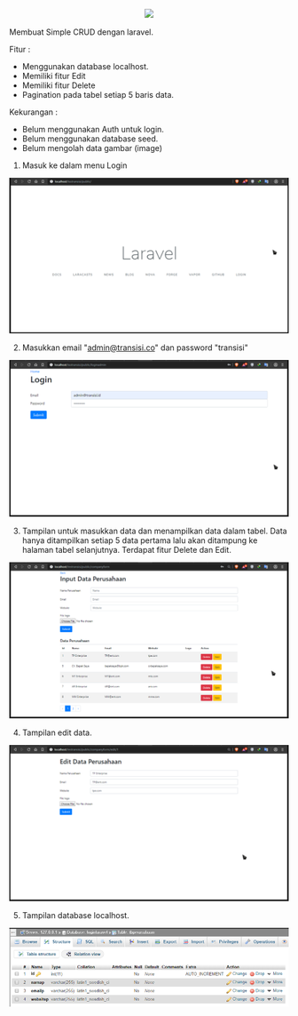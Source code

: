 <p align="center"><img src="https://res.cloudinary.com/dtfbvvkyp/image/upload/v1566331377/laravel-logolockup-cmyk-red.svg" width="400"></p>

Membuat Simple CRUD dengan laravel.

Fitur :
+ Menggunakan database localhost.
+ Memiliki fitur Edit
+ Memiliki fitur Delete
+ Pagination pada tabel setiap 5 baris data.

Kekurangan :
- Belum menggunakan Auth untuk login.
- Belum menggunakan database seed.
- Belum mengolah data gambar (image)


1. Masuk ke dalam menu Login
<p align="center">
  <img src="https://github.com/dioob/Simple-CRUD-Laravel/blob/master/Screenshot_16.png">
</p>

2. Masukkan email "admin@transisi.co" dan password "transisi"
<p align="center">
  <img src="https://github.com/dioob/Simple-CRUD-Laravel/blob/master/Screenshot_18.png">
</p>

3. Tampilan untuk masukkan data dan menampilkan data dalam tabel. Data hanya ditampilkan setiap 5 data pertama lalu akan ditampung ke halaman tabel selanjutnya. Terdapat fitur Delete dan Edit.
<p align="center">
  <img src="https://github.com/dioob/Simple-CRUD-Laravel/blob/master/Screenshot_19.png">
</p>

4. Tampilan edit data.
<p align="center">
  <img src="https://github.com/dioob/Simple-CRUD-Laravel/blob/master/Screenshot_20.png">
</p>

5. Tampilan database localhost.
<p align="center">
  <img src="https://github.com/dioob/Simple-CRUD-Laravel/blob/master/Screenshot_21.png">
</p>
</br>
